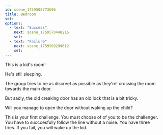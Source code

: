 ```yaml
---
id: scene_1759508773696
title: Bedroom
set:
options:
  - text: "Success"
    next: scene_1759570448216
    set:
  - text: "Failure"
    next: scene_1759509299612
    set:
---
```


This is a kid's room!

He's still sleeping.

The group tries to be as discreet as possible as they're' crossing the room towards the main door.

But sadly, the old creaking door has an old lock that is a bit tricky.

Will you manage to open the door without waking up the child?

This is your first challenge. You must choose of of you to be the challenger. You have to succcesfully follow the line without a noise. You have three tries. If you fail, you will wake up the kid.